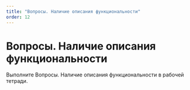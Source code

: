 ```yaml
---
title: "Вопросы. Наличие описания функциональности"
order: 12
---
```


# Вопросы. Наличие описания функциональности

Выполните Вопросы. Наличие описания функциональности в рабочей тетради.